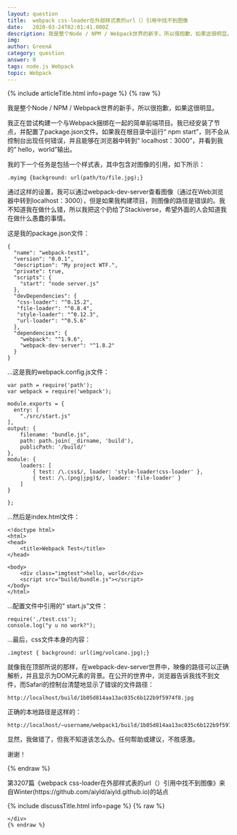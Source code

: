```yaml
---
layout: question
title:  webpack css-loader在外部样式表的url（）引用中找不到图像
date:   2020-03-24T02:01:41.000Z
description: 我是整个Node / NPM / Webpack世界的新手，所以很抱歉，如果这很明显。我正在尝试构建一个与Webpack捆绑在一起的简单前端项目。我已...
img: 
author: GreenA
category: question
answer: 0
tags: node.js Webpack
topic: Webpack
---
```

<div class="article-root">
  <div class="article">
    {% include articleTitle.html info=page %}
    {% raw %}
    <div class="article-content"><p><font style="vertical-align: inherit;"><font style="vertical-align: inherit;">我是整个Node / NPM / Webpack世界的新手，所以很抱歉，如果这很明显。</font></font></p>

<p><font style="vertical-align: inherit;"><font style="vertical-align: inherit;">我正在尝试构建一个与Webpack捆绑在一起的简单前端项目。</font><font style="vertical-align: inherit;">我已经安装了节点，并配置了package.json文件。</font><font style="vertical-align: inherit;">如果我在根目录中运行“ npm start”，则不会从控制台出现任何错误，并且能够在浏览器中转到“ localhost：3000”，并看到我的“ hello，world”输出。</font></font></p>

<p><font style="vertical-align: inherit;"><font style="vertical-align: inherit;">我的下一个任务是包括一个样式表，其中包含对图像的引用，如下所示：</font></font></p>

<p><code>.myimg {background: url(path/to/file.jpg);}</code></p>

<p><font style="vertical-align: inherit;"><font style="vertical-align: inherit;">通过这样的设置，我可以通过webpack-dev-server查看图像（通过在Web浏览器中转到localhost：3000），但是如果我构建项目，则图像的路径是错误的。</font><font style="vertical-align: inherit;">我不知道我在做什么错，所以我把这个扔给了Stackiverse，希望外面的人会知道我在做什么愚蠢的事情。  </font></font></p>

<p><font style="vertical-align: inherit;"><font style="vertical-align: inherit;">这是我的package.json文件：</font></font></p>

<pre><code>{<font></font>
  "name": "webpack-test1",<font></font>
  "version": "0.0.1",<font></font>
  "description": "My project WTF.",<font></font>
  "private": true,<font></font>
  "scripts": {<font></font>
    "start": "node server.js"<font></font>
  },<font></font>
  "devDependencies": {<font></font>
   "css-loader": "^0.15.2",<font></font>
   "file-loader": "^0.8.4",<font></font>
   "style-loader": "^0.12.3",<font></font>
   "url-loader": "^0.5.6"<font></font>
  },<font></font>
  "dependencies": {<font></font>
    "webpack": "^1.9.6",<font></font>
    "webpack-dev-server": "^1.8.2"<font></font>
  }<font></font>
}<font></font>
</code></pre>

<p><font style="vertical-align: inherit;"><font style="vertical-align: inherit;">...这是我的webpack.config.js文件：</font></font></p>

<pre><code>var path = require('path');<font></font>
var webpack = require('webpack');<font></font>
<font></font>
module.exports = {<font></font>
  entry: [<font></font>
    "./src/start.js"<font></font>
],<font></font>
output: {<font></font>
    filename: "bundle.js",<font></font>
    path: path.join(__dirname, 'build'),<font></font>
    publicPath: '/build/'<font></font>
},<font></font>
module: {<font></font>
    loaders: [<font></font>
        { test: /\.css$/, loader: 'style-loader!css-loader' },<font></font>
        { test: /\.(png|jpg)$/, loader: 'file-loader' }<font></font>
    ]<font></font>
}<font></font>
<font></font>
};<font></font>
</code></pre>

<p><font style="vertical-align: inherit;"><font style="vertical-align: inherit;">...然后是index.html文件：</font></font></p>

<pre><code>&lt;!doctype html&gt;<font></font>
&lt;html&gt;<font></font>
&lt;head&gt;<font></font>
    &lt;title&gt;Webpack Test&lt;/title&gt;<font></font>
&lt;/head&gt;<font></font>
<font></font>
&lt;body&gt;<font></font>
    &lt;div class="imgtest"&gt;hello, world&lt;/div&gt;<font></font>
    &lt;script src="build/bundle.js"&gt;&lt;/script&gt;<font></font>
&lt;/body&gt;<font></font>
&lt;/html&gt;<font></font>
</code></pre>

<p><font style="vertical-align: inherit;"><font style="vertical-align: inherit;">...配置文件中引用的“ start.js”文件：</font></font></p>

<pre><code>require('./test.css');<font></font>
console.log("y u no work?");<font></font>
</code></pre>

<p><font style="vertical-align: inherit;"><font style="vertical-align: inherit;">...最后，css文件本身的内容：</font></font></p>

<pre><code>.imgtest { background: url(img/volcano.jpg);}
</code></pre>

<p><font style="vertical-align: inherit;"><font style="vertical-align: inherit;">就像我在顶部所说的那样，在webpack-dev-server世界中，映像的路径可以正确解析，并且显示为DOM元素的背景。</font><font style="vertical-align: inherit;">在公开的世界中，浏览器告诉我找不到文件，而Safari的控制台清楚地显示了错误的文件路径：</font></font></p>

<pre><code>http://localhost/build/1b05d814aa13ac035c6b122b9f5974f8.jpg
</code></pre>

<p><font style="vertical-align: inherit;"><font style="vertical-align: inherit;">正确的本地路径是这样的：</font></font></p>

<pre><code>http://localhost/~username/webpack1/build/1b05d814aa13ac035c6b122b9f5974f8.jpg
</code></pre>

<p><font style="vertical-align: inherit;"><font style="vertical-align: inherit;">显然，我做错了，但我不知道该怎么办。</font><font style="vertical-align: inherit;">任何帮助或建议，不胜感激。</font></font></p>

<p><font style="vertical-align: inherit;"><font style="vertical-align: inherit;">谢谢！</font></font></p></div>
    {% endraw %}
  </div>
  <p class="winter_mark">第3207篇《webpack css-loader在外部样式表的url（）引用中找不到图像》来自Winter(https://github.com/aiyld/aiyld.github.io)的站点</p>
  <div class="discuss-wrapper">
    {% include discussTitle.html info=page %}
    {% raw %}
    <div class="discuss-list">
    
    </div>
    {% endraw %}
  </div>
<div>
